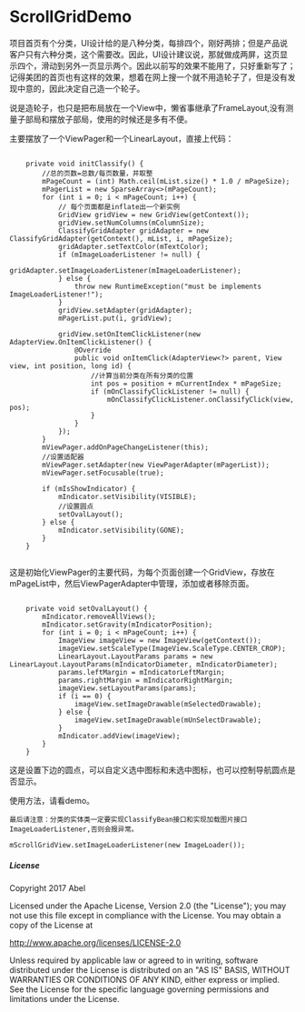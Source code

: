 # ScrollGridDemo
项目首页有个分类，UI设计给的是八种分类，每排四个，刚好两排；但是产品说客户只有六种分类，这个需要改。因此，UI设计建议说，那就做成两屏，这页显示四个，滑动到另外一页显示两个。因此以前写的效果不能用了，只好重新写了；记得美团的首页也有这样的效果，想着在网上搜一个就不用造轮子了，但是没有发现中意的，因此决定自己造一个轮子。

说是造轮子，也只是把布局放在一个View中，懒省事继承了FrameLayout,没有测量子部局和摆放子部局，使用的时候还是多有不便。

主要摆放了一个ViewPager和一个LinearLayout，直接上代码：

```

    private void initClassify() {
        //总的页数=总数/每页数量，并取整
        mPageCount = (int) Math.ceil(mList.size() * 1.0 / mPageSize);
        mPagerList = new SparseArray<>(mPageCount);
        for (int i = 0; i < mPageCount; i++) {
            // 每个页面都是inflate出一个新实例
            GridView gridView = new GridView(getContext());
            gridView.setNumColumns(mColumnSize);
            ClassifyGridAdapter gridAdapter = new ClassifyGridAdapter(getContext(), mList, i, mPageSize);
            gridAdapter.setTextColor(mTextColor);
            if (mImageLoaderListener != null) {
                gridAdapter.setImageLoaderListener(mImageLoaderListener);
            } else {
                throw new RuntimeException("must be implements ImageLoaderListener!");
            }
            gridView.setAdapter(gridAdapter);
            mPagerList.put(i, gridView);

            gridView.setOnItemClickListener(new AdapterView.OnItemClickListener() {
                @Override
                public void onItemClick(AdapterView<?> parent, View view, int position, long id) {
                    //计算当前分类在所有分类的位置
                    int pos = position + mCurrentIndex * mPageSize;
                    if (mOnClassifyClickListener != null) {
                        mOnClassifyClickListener.onClassifyClick(view, pos);
                    }
                }
            });
        }
        mViewPager.addOnPageChangeListener(this);
        //设置适配器
        mViewPager.setAdapter(new ViewPagerAdapter(mPagerList));
        mViewPager.setFocusable(true);

        if (mIsShowIndicator) {
            mIndicator.setVisibility(VISIBLE);
            //设置圆点
            setOvalLayout();
        } else {
            mIndicator.setVisibility(GONE);
        }
    }
    
```

这是初始化ViewPager的主要代码，为每个页面创建一个GridView，存放在mPageList中，然后ViewPagerAdapter中管理，添加或者移除页面。

```

    private void setOvalLayout() {
        mIndicator.removeAllViews();
        mIndicator.setGravity(mIndicatorPosition);
        for (int i = 0; i < mPageCount; i++) {
            ImageView imageView = new ImageView(getContext());
            imageView.setScaleType(ImageView.ScaleType.CENTER_CROP);
            LinearLayout.LayoutParams params = new LinearLayout.LayoutParams(mIndicatorDiameter, mIndicatorDiameter);
            params.leftMargin = mIndicatorLeftMargin;
            params.rightMargin = mIndicatorRightMargin;
            imageView.setLayoutParams(params);
            if (i == 0) {
                imageView.setImageDrawable(mSelectedDrawable);
            } else {
                imageView.setImageDrawable(mUnSelectDrawable);
            }
            mIndicator.addView(imageView);
        }
    }

```

这是设置下边的圆点，可以自定义选中图标和未选中图标，也可以控制导航圆点是否显示。

使用方法，请看demo。

`最后请注意：分类的实体类一定要实现ClassifyBean接口和实现加载图片接口ImageLoaderListener,否则会报异常。`

```
mScrollGridView.setImageLoaderListener(new ImageLoader());
```

##### License

Copyright 2017 Abel

Licensed under the Apache License, Version 2.0 (the "License");
you may not use this file except in compliance with the License.
You may obtain a copy of the License at

 http://www.apache.org/licenses/LICENSE-2.0

Unless required by applicable law or agreed to in writing, software
distributed under the License is distributed on an "AS IS" BASIS,
WITHOUT WARRANTIES OR CONDITIONS OF ANY KIND, either express or implied.
See the License for the specific language governing permissions and
limitations under the License.